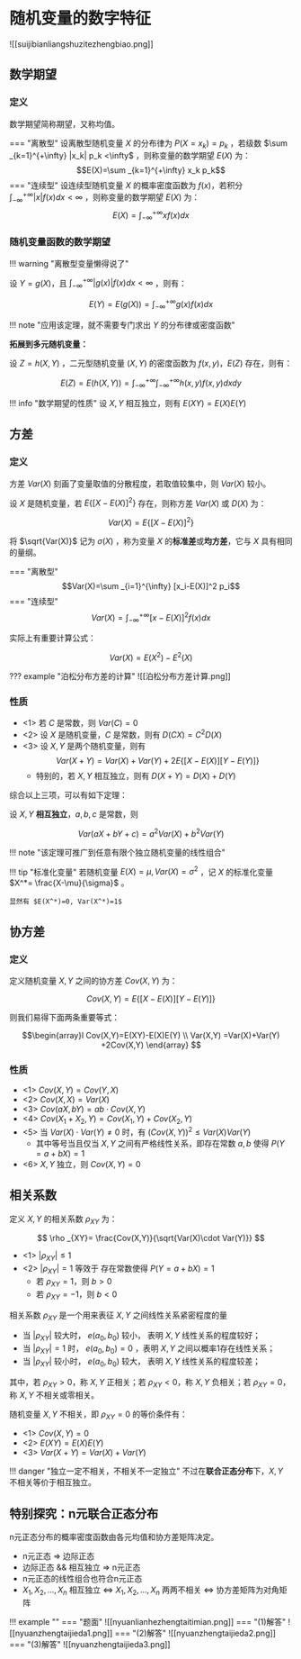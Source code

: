 
# 随机变量的数字特征

![[suijibianliangshuzitezhengbiao.png]]

## 数学期望

### 定义

数学期望简称期望，又称均值。

=== "离散型"
	设离散型随机变量 $X$ 的分布律为 $P(X= x_k)= p_k$ ，若级数 $\sum _{k=1}^{+\infty} |x_k| p_k <\infty$ ，则称变量的数学期望 $E(X)$ 为：
	$$E(X)=\sum _{k=1}^{+\infty} x_k p_k$$
=== "连续型"
	设连续型随机变量 $X$ 的概率密度函数为 $f(x)$，若积分 $\int _{-\infty}^{+\infty} |x|f(x)dx <\infty$ ，则称变量的数学期望 $E(X)$ 为：
	$$E(X)=\int _{-\infty}^{+\infty} xf(x)dx$$

### 随机变量函数的数学期望

!!! warning "离散型变量懒得说了"

设 $Y=g(X)$，且 $\int _{-\infty}^{+\infty} |g(x)|f(x)dx <\infty$ ，则有：

$$
E(Y)=E(g(X)) = \int _{-\infty}^{+\infty} g(x)f(x)dx
$$

!!! note "应用该定理，就不需要专门求出 $Y$ 的分布律或密度函数"

**拓展到多元随机变量：**

设 $Z=h(X,Y)$ ，二元型随机变量 $(X,Y)$ 的密度函数为 $f(x,y)$，$E(Z)$ 存在，则有：

$$
E(Z)=E(h(X,Y))=\int _{-\infty}^{+\infty} \int _{-\infty}^{+\infty} h(x,y)f(x,y)dxdy
$$

!!! info "数学期望的性质"
	设 $X,Y$ 相互独立，则有 $E(XY)=E(X)E(Y)$

## 方差

### 定义

方差 $Var(X)$ 刻画了变量取值的分散程度，若取值较集中，则 $Var(X)$ 较小。

设 $X$ 是随机变量，若 $E\{[X-E(X)]^2\}$ 存在，则称方差 $Var(X)$ 或 $D(X)$ 为：

$$
Var(X)=E\{[X-E(X)]^2\}
$$

将 $\sqrt{Var(X)}$ 记为 $\sigma(X)$ ，称为变量 $X$ 的**标准差**或**均方差**，它与 $X$ 具有相同的量纲。

=== "离散型"
	$$Var(X)=\sum _{i=1}^{\infty} [x_i-E(X)]^2 p_i$$
=== "连续型"
	$$Var(X)=\int _{-\infty}^{+\infty} [x-E(X)]^2f(x) dx$$

实际上有重要计算公式：

$$
Var(X)=E(X^2) -E^2(X)
$$

??? example "泊松分布方差的计算"
	![[泊松分布方差计算.png]]

### 性质

- <1> 若 $C$ 是常数，则 $Var(C)=0$
- <2> 设 $X$ 是随机变量，$C$ 是常数，则有 $D(CX)=C^2D(X)$
- <3> 设 $X,Y$ 是两个随机变量，则有 $$Var(X+Y)=Var(X)+Var(Y)+2E\{[X-E(X)][Y-E(Y)]\}$$
	- 特别的，若 $X,Y$ 相互独立，则有 $D(X+Y)=D(X) +D(Y)$


综合以上三项，可以有如下定理：

设 $X,Y$ **相互独立**，$a,b,c$ 是常数，则

$$
Var(aX+bY+c)=a^2Var(X) +b^2Var(Y)
$$

!!! note "该定理可推广到任意有限个独立随机变量的线性组合"

!!! tip "标准化变量"
	若随机变量 $E(X)=\mu, Var(X)=\sigma^2$ ，记 $X$ 的标准化变量 $X^*= \frac{X-\mu}{\sigma}$ 。
	
	显然有 $E(X^*)=0, Var(X^*)=1$

## 协方差

### 定义

定义随机变量 $X,Y$ 之间的协方差 $Cov(X,Y)$ 为：

$$
Cov(X,Y)=E\{[X-E(X)][Y-E(Y)]\}
$$

则我们易得下面两条重要等式：

$$\begin{array}l
Cov(X,Y)=E(XY)-E(X)E(Y) \\
Var(X,Y) =Var(X)+Var(Y) +2Cov(X,Y)
\end{array}
$$

### 性质

- <1> $Cov(X,Y)=Cov(Y,X)$
- <2> $Cov(X,X)=Var(X)$
- <3> $Cov(aX,bY)=ab\cdot Cov(X,Y)$
- <4> $Cov(X_1 +X_2,Y)=Cov(X _1,Y) +Cov(X_2, Y)$
- <5> 当 $Var(X)\cdot Var(Y)\ne 0$ 时，有 $(Cov(X,Y))^2\le Var(X)Var(Y)$
	- 其中等号当且仅当 $X,Y$ 之间有严格线性关系，即存在常数 $a,b$ 使得 $P(Y=a+bX)=1$
- <6> $X,Y$ 独立，则 $Cov(X,Y)=0$

## 相关系数

定义 $X,Y$ 的相关系数 $\rho_{XY}$ 为：

$$
\rho _{XY}= \frac{Cov(X,Y)}{\sqrt{Var(X)\cdot Var(Y)}}
$$

- <1> $|\rho_{XY}| \le 1$
- <2> $|\rho_{XY}|=1$ 等效于 存在常数使得 $P(Y=a+bX)=1$
	- 若 $\rho_{XY}=1$，则 $b\gt 0$
	- 若 $\rho_{XY}=-1$，则 $b\lt 0$

相关系数 $\rho_{XY}$ 是一个用来表征 $X,Y$ 之间线性关系紧密程度的量

- 当 $|\rho_{XY}|$ 较大时， $e(a_0, b_0)$ 较小， 表明 $X,Y$ 线性关系的程度较好；
- 当 $|\rho_{XY}|=1$ 时， $e(a_0, b_0)=0$ ，表明 $X,Y$ 之间以概率1存在线性关系；
- 当 $|\rho_{XY}|$ 较小时， $e(a_0, b_0)$ 较大， 表明 $X,Y$ 线性关系的程度较差；

其中，若 $\rho_{XY}\gt 0$，称 $X,Y$ 正相关；若 $\rho_{XY}\lt 0$，称 $X,Y$ 负相关；若 $\rho_{XY}= 0$，称 $X,Y$ 不相关或零相关。

随机变量 $X,Y$ 不相关，即 $\rho_{XY}=0$ 的等价条件有：

- <1> $Cov(X,Y)=0$
- <2> $E(XY)=E(X)E(Y)$
- <3> $Var(X+Y)=Var(X) +Var(Y)$

!!! danger "独立一定不相关，不相关不一定独立"
	不过在**联合正态分布**下，$X,Y$ 不相关等价于相互独立。


## 特别探究：n元联合正态分布

n元正态分布的概率密度函数由各元均值和协方差矩阵决定。

- n元正态 $\Rightarrow$ 边际正态
- 边际正态 && 相互独立 $\Rightarrow$ n元正态
- n元正态的线性组合也符合n元正态
- $X_1, X_2, ...,X_n$ 相互独立 $\Leftrightarrow$ $X_1, X_2, ...,X_n$ 两两不相关 $\Leftrightarrow$ 协方差矩阵为对角矩阵

!!! example ""
	=== "题面"
		![[nyuanlianhezhengtaitimian.png]]
	=== "(1)解答"
		![[nyuanzhengtaijieda1.png]]
	=== "(2)解答"
		![[nyuanzhengtaijieda2.png]]
	=== "(3)解答"
		![[nyuanzhengtaijieda3.png]]


